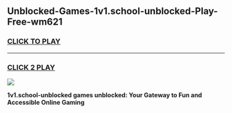
## Unblocked-Games-1v1.school-unblocked-Play-Free-wm621
<h3>
<a href="https://premium76.site?title=1v1.school-unblocked&ref=12A">CLICK TO PLAY</a></h3>
<hr>

<h3>
<a href="https://premium76.site?title=1v1.school-unblocked&ref=12A">CLICK 2 PLAY</a>
  
</h3>

<a href="https://premium76.site?title=1v1.school-unblocked&ref=12A"><img src="https://clearcache.store/games.png"></a>


**1v1.school-unblocked games unblocked: Your Gateway to Fun and Accessible Online Gaming**
